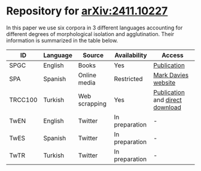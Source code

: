 # Repository for [arXiv:2411.10227](https://arxiv.org/abs/2411.10227)

In this paper we use six corpora in 3 different languages accounting for different degrees of morphological isolation and agglutination. Their information is summarized in the table below.

| ID | Language | Source | Availability | Access |
|----------|----------|----------|----------|----------|
| SPGC    | English    | Books    | Yes    | [Publication](doi.org/10.3390/e22010126)    |
| SPA    | Spanish    | Online media    | Restricted    | [Mark Davies website](https://www.corpusdelespanol.org/web-dial/)    |
| TRCC100    | Turkish    | Web scrapping    | Yes    | [Publication](https://aclanthology.org/2020.acl-main.747/) and [direct download](https://metatext.io/datasets/cc100-turkish)    |
| TwEN    | English    | Twitter    | In preparation    | -    |
| TwES    | Spanish    | Twitter    | In preparation    | -    |
| TwTR    | Turkish    | Twitter    | In preparation    | -    |


